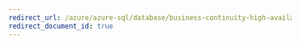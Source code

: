 ```yaml
---
redirect_url: /azure/azure-sql/database/business-continuity-high-availability-disaster-recover-hadr-overview
redirect_document_id: true
---
```

